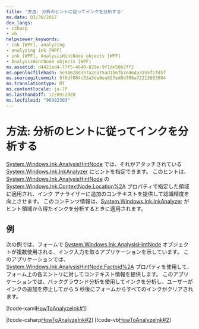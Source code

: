 ```yaml
---
title: '方法: 分析のヒントに従ってインクを分析する'
ms.date: 03/30/2017
dev_langs:
- csharp
- vb
helpviewer_keywords:
- ink [WPF], analyzing
- analyzing ink [WPF]
- ink [WPF], AnalysisHintNode objects [WPF]
- AnalysisHintNode objects [WPF]
ms.assetid: d4421ed4-77f5-4640-829e-9f1de50b2ff2
ms.openlocfilehash: 5e94628d357a2ca75ad1b6fb7e464a3355f1fd5f
ms.sourcegitcommit: 9f6df084c53a3da0ea657ed0d708a72213683084
ms.translationtype: MT
ms.contentlocale: ja-JP
ms.lasthandoff: 12/09/2020
ms.locfileid: "96982303"
---
```

# <a name="how-to-analyze-ink-with-analysis-hints"></a>方法: 分析のヒントに従ってインクを分析する

[System.Windows.Ink.AnalysisHintNode](/previous-versions/dotnet/netframework-3.5/ms610344(v=vs.90)) では、それがアタッチされている [System.Windows.Ink.InkAnalyzer](/previous-versions/dotnet/netframework-3.5/ms616754(v=vs.90)) にヒントを指定できます。  このヒントは、[System.Windows.Ink.AnalysisHintNode](/previous-versions/dotnet/netframework-3.5/ms610344(v=vs.90)) の [System.Windows.Ink.ContextNode.Location%2A](/previous-versions/dotnet/netframework-3.5/ms594508(v=vs.90)) プロパティで指定した領域に適用され、インク アナライザーに追加のコンテキストを提供して認識精度を向上させます。 このコンテンツ情報は、[System.Windows.Ink.InkAnalyzer](/previous-versions/dotnet/netframework-3.5/ms616754(v=vs.90)) がヒント領域から得たインクを分析するときに適用されます。  
  
## <a name="example"></a>例  

 次の例では、フォームで [System.Windows.Ink.AnalysisHintNode](/previous-versions/dotnet/netframework-3.5/ms610344(v=vs.90)) オブジェクトが複数使用される、インク入力を取るアプリケーションを示しています。 このアプリケーションでは、[System.Windows.Ink.AnalysisHintNode.Factoid%2A](/previous-versions/dotnet/netframework-3.5/ms594341(v=vs.90)) プロパティを使用して、フォーム上の各エントリに対してコンテキスト情報を提供します。  このアプリケーションでは、バックグラウンド分析を使用してインクを分析し、ユーザーがインクの追加を停止してから 5 秒後にフォームからすべてのインクがクリアされます。  
  
 [!code-xaml[HowToAnalyzeInk#1](~/samples/snippets/csharp/VS_Snippets_Wpf/HowToAnalyzeInk/CSharp/FormAnalyzer.xaml#1)]  
  
 [!code-csharp[HowToAnalyzeInk#2](~/samples/snippets/csharp/VS_Snippets_Wpf/HowToAnalyzeInk/CSharp/FormAnalyzer.xaml.cs#2)]
 [!code-vb[HowToAnalyzeInk#2](~/samples/snippets/visualbasic/VS_Snippets_Wpf/HowToAnalyzeInk/VisualBasic/FormAnalyzer.xaml.vb#2)]
